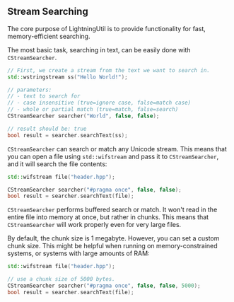 ## Stream Searching

The core purpose of LightningUtil is to provide functionality for fast, memory-efficient searching.

The most basic task, searching in text, can be easily done with `CStreamSearcher`.

```cpp
// First, we create a stream from the text we want to search in.
std::wstringstream ss("Hello World!");

// parameters:
// - text to search for
// - case insensitive (true=ignore case, false=match case)
// - whole or partial match (true=match, false=search)
CStreamSearcher searcher("World", false, false);

// result should be: true
bool result = searcher.searchText(ss);
```

`CStreamSearcher` can search or match any Unicode stream. This means that you can open a file using `std::wifstream` and pass it to `CStreamSearcher`, and it will search the file contents:

```cpp
std::wifstream file("header.hpp");

CStreamSearcher searcher("#pragma once", false, false);
bool result = searcher.searchText(file);
```

`CStreamSearcher` performs buffered search or match. It won't read in the entire file into memory at once, but rather in chunks. This means that `CStreamSearcher` will work properly even for very large files.

By default, the chunk size is 1 megabyte. However, you can set a custom chunk size. This might be helpful when running on memory-constrained systems, or systems with large amounts of RAM:

```cpp
std::wifstream file("header.hpp");

// use a chunk size of 5000 bytes.
CStreamSearcher searcher("#pragma once", false, false, 5000);
bool result = searcher.searchText(file);
```